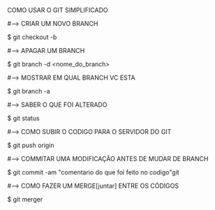 COMO USAR O GIT SIMPLIFICADO

#--> CRIAR UM NOVO BRANCH

$ git checkout -b <novobranch>

#--> APAGAR UM BRANCH

$ git branch -d <nome_do_branch>

#--> MOSTRAR EM QUAL BRANCH VC ESTA

$ git branch -a

#--> SABER O QUE FOI ALTERADO

$ git status

#--> COMO SUBIR O CODIGO PARA O SERVIDOR DO GIT 

$ git push origin <nome do branch> 

#--> COMMITAR UMA MODIFICAÇÃO ANTES DE MUDAR DE BRANCH

$ git commit -am "comentario do que foi feito no codigo"git

#--> COMO FAZER UM MERGE[juntar] ENTRE OS CÓDIGOS

$ git merger <nome do branch>
